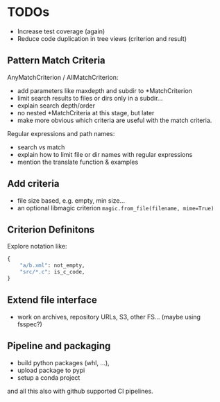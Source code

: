 # TODOs

* Increase test coverage (again)
* Reduce code duplication in tree views (criterion and result)

## Pattern Match Criteria

AnyMatchCriterion / AllMatchCriterion:

* add parameters like maxdepth and subdir to *MatchCriterion
* limit search results to files or dirs only in a subdir...
* explain search depth/order
* no nested *MatchCriteria at this stage, but later
* make more obvious which criteria are useful with the match criteria.

Regular expressions and path names:

* search vs match
* explain how to limit file or dir names with regular expressions
* mention the translate function & examples

## Add criteria

* file size based, e.g. empty, min size...
* an optional libmagic criterion `magic.from_file(filename, mime=True)`

## Criterion Definitons

Explore notation like:

```python
{
    "a/b.xml": not_empty,
    "src/*.c": is_c_code,
}
```

## Extend file interface

* work on archives, repository URLs, S3, other FS... (maybe using fsspec?)

## Pipeline and packaging

* build python packages (whl, ...),
* upload package to pypi
* setup a conda project

and all this also with github supported CI pipelines.
